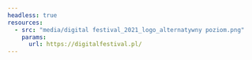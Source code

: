 ```yaml
---
headless: true
resources:
  - src: "media/digital festival_2021_logo_alternatywny poziom.png"
    params:
      url: https://digitalfestival.pl/
---
```

